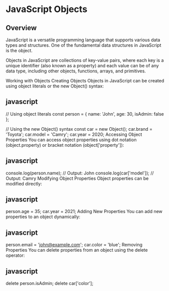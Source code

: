 # JavaScript Objects
## Overview
JavaScript is a versatile programming language that supports various data types and structures. One of the fundamental data structures in JavaScript is the object.

Objects in JavaScript are collections of key-value pairs, where each key is a unique identifier (also known as a property) and each value can be of any data type, including other objects, functions, arrays, and primitives.

Working with Objects
Creating Objects
Objects in JavaScript can be created using object literals or the new Object() syntax:

## javascript
// Using object literals
const person = {
  name: 'John',
  age: 30,
  isAdmin: false
};

// Using the new Object() syntax
const car = new Object();
car.brand = 'Toyota';
car.model = 'Camry';
car.year = 2020;
Accessing Object Properties
You can access object properties using dot notation (object.property) or bracket notation (object['property']):

## javascript
console.log(person.name);  // Output: John
console.log(car['model']); // Output: Camry
Modifying Object Properties
Object properties can be modified directly:

## javascript
person.age = 35;
car.year = 2021;
Adding New Properties
You can add new properties to an object dynamically:

## javascript
person.email = 'john@example.com';
car.color = 'blue';
Removing Properties
You can delete properties from an object using the delete operator:

## javascript
delete person.isAdmin;
delete car['color'];
